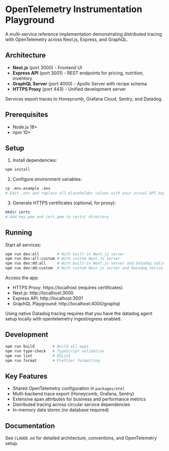 # OpenTelemetry Instrumentation Playground

A multi-service reference implementation demonstrating distributed tracing with OpenTelemetry across Next.js, Express, and GraphQL.

## Architecture

- **Next.js** (port 3000) - Frontend UI
- **Express API** (port 3001) - REST endpoints for pricing, nutrition, inventory
- **GraphQL Server** (port 4000) - Apollo Server with recipe schema
- **HTTPS Proxy** (port 443) - Unified development server

Services export traces to Honeycomb, Grafana Cloud, Sentry, and Datadog.

## Prerequisites

- Node.js 18+
- npm 10+

## Setup

1. Install dependencies:

```bash
npm install
```

2. Configure environment variables:

```bash
cp .env.example .env
# Edit .env and replace all placeholder values with your actual API keys
```

3. Generate HTTPS certificates (optional, for proxy):

```bash
mkdir certs
# Add key.pem and cert.pem to certs/ directory
```

## Running

Start all services:

```bash
npm run dev:all        # With built-in Next.js server
npm run dev:all:custom # With custom Next.js server
npm run dev:dd:all     # With built-in Next.js server and Datadog native tracing
npm run dev:dd:custom  # With custom Next.js server and Datadog native tracing
```

Access the app:

- HTTPS Proxy: https://localhost (requires certificates)
- Next.js: http://localhost:3000
- Express API: http://localhost:3001
- GraphQL Playground: http://localhost:4000/graphql

Using native Datadog tracing requires that you have the datadog agent setup locally with opentelemetry ingest/egress enabled.

## Development

```bash
npm run build        # Build all apps
npm run type-check   # TypeScript validation
npm run lint         # ESLint
npm run format       # Prettier formatting
```

## Key Features

- Shared OpenTelemetry configuration in `packages/otel`
- Multi-backend trace export (Honeycomb, Grafana, Sentry)
- Extensive span attributes for business and performance metrics
- Distributed tracing across circular service dependencies
- In-memory data stores (no database required)

## Documentation

See `CLAUDE.md` for detailed architecture, conventions, and OpenTelemetry setup.
